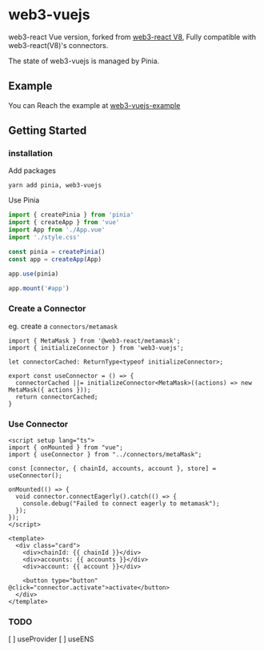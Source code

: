 # web3-vuejs
web3-react Vue version, forked from [web3-react V8](https://github.com/Uniswap/web3-react), Fully compatible with web3-react(V8)'s connectors.

The state of web3-vuejs is managed by Pinia.

## Example

You can Reach the example at [web3-vuejs-example](https://github.com/web3-vue/web3-vuejs-example)


## Getting Started

### installation

Add packages
``` shell
yarn add pinia, web3-vuejs
```
Use Pinia 
``` javascript
import { createPinia } from 'pinia'
import { createApp } from 'vue'
import App from './App.vue'
import './style.css'

const pinia = createPinia()
const app = createApp(App)

app.use(pinia)

app.mount('#app')
```

### Create a Connector
eg. create a `connectors/metamask`
```
import { MetaMask } from '@web3-react/metamask';
import { initializeConnector } from 'web3-vuejs';

let connectorCached: ReturnType<typeof initializeConnector>;

export const useConnector = () => {
  connectorCached ||= initializeConnector<MetaMask>((actions) => new MetaMask({ actions }));
  return connectorCached;
}
```
### Use Connector
``` vue
<script setup lang="ts">
import { onMounted } from "vue";
import { useConnector } from "../connectors/metaMask";

const [connector, { chainId, accounts, account }, store] = useConnector();

onMounted(() => {
  void connector.connectEagerly().catch(() => {
    console.debug("Failed to connect eagerly to metamask");
  });
});
</script>

<template>
  <div class="card">
    <div>chainId: {{ chainId }}</div>
    <div>accounts: {{ accounts }}</div>
    <div>account: {{ account }}</div>

    <button type="button" @click="connector.activate">activate</button>
  </div>
</template>
```

### TODO 
[ ] useProvider
[ ] useENS